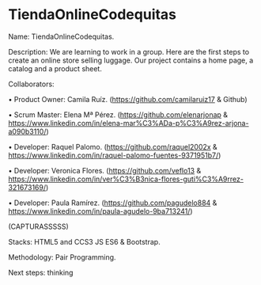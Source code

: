 # TiendaOnlineCodequitas
Name: TiendaOnlineCodequitas.

Description: We are learning to work in a group. Here are the first steps to create an online store selling luggage. Our project contains a home page, a catalog and a product sheet.

Collaborators:

•	Product Owner:  Camila Ruíz. (https://github.com/camilaruiz17 & Github)

•	Scrum Master: Elena Mª Pérez. (https://github.com/elenarjonap & https://www.linkedin.com/in/elena-mar%C3%ADa-p%C3%A9rez-arjona-a090b3110/)

•	Developer: Raquel Palomo. (https://github.com/raquel2002x & https://www.linkedin.com/in/raquel-palomo-fuentes-9371951b7/)

•	Developer: Veronica Flores. (https://github.com/veflo13 & https://www.linkedin.com/in/ver%C3%B3nica-flores-guti%C3%A9rrez-321673169/)

•	Developer: Paula Ramírez. (https://github.com/pagudelo884 & https://www.linkedin.com/in/paula-agudelo-9ba713241/)

 (CAPTURASSSSS)

Stacks: HTML5 and CCS3 JS ES6 & Bootstrap.

Methodology: Pair Programming.

Next steps: thinking
